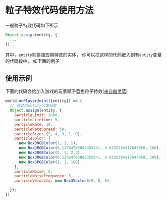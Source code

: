 # 粒子特效代码使用方法

一般粒子特效代码如下所示

```javascript
Object.assign(entity, {
  ...
})
```

其中，`entity`则是被应用特效的实体，
你可以把这样的代码嵌入到有`entity`变量的代码段中，
如下面的例子
## 使用示例

下面的代码会给加入游戏的玩家赋予蓝色粒子特效([来自幽灵蓝](./幽灵蓝.js))

```javascript
world.onPlayerJoin(({entity}) => {
  // 此处的entity代表玩家
  Object.assign(entity, {
    particleLimit: 2000,
    particleLifetime: 5,
    particleRate: 10,
    particleRateSpread: 50,
    particleSize: [2, 4, 3, 1, 0],
    particleColor: [
      new Box3RGBColor(1, 1, 1),
      new Box3RGBColor(0.11764705882352941, 0.6235294117647059, 100),
      new Box3RGBColor(1, 1, 2.2),
      new Box3RGBColor(0.11764705882352941, 0.6235294117647059, 100),
      new Box3RGBColor(1, 1, 100),
    ],
    particleNoise: 5,
    particleNoiseFrequency: 5,
    particleVelocity: new Box3Vector3(0, 0, 0),

  });
})
```
